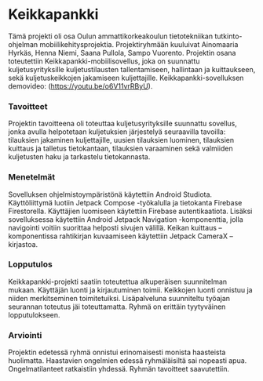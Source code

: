 # Keikkapankki
Tämä projekti oli osa Oulun ammattikorkeakoulun tietotekniikan tutkinto-ohjelman 
mobiilikehitysprojektia. Projektiryhmään kuuluivat Ainomaaria Hyrkäs, Henna Niemi, Saana Pullola, Sampo Vuorento. 
Projektin osana toteutettiin Keikkapankki-mobiilisovellus, joka on suunnattu kuljetusyrityksille 
kuljetustilausten tallentamiseen, hallintaan ja kuittaukseen, sekä kuljetuskeikkojen jakamiseen kuljettajille.
Keikkapankki-sovelluksen demovideo: (https://youtu.be/o6V11vrRByU).

### Tavoitteet
Projektin tavoitteena oli toteuttaa kuljetusyrityksille suunnattu sovellus, 
jonka avulla helpotetaan kuljetuksien järjestelyä seuraavilla tavoilla: 
tilauksien jakaminen kuljettajille, uusien tilauksien luominen, 
tilauksien kuittaus ja talletus tietokantaan, tilauksien varaaminen sekä valmiiden 
kuljetusten haku ja tarkastelu tietokannasta.

### Menetelmät
Sovelluksen ohjelmistoympäristönä käytettiin Android Studiota. 
Käyttöliittymä luotiin Jetpack Compose -työkalulla ja tietokanta Firebase Firestorella.
Käyttäjien luomiseen käytettiin Firebase autentikaatiota. Lisäksi sovelluksessa 
käytettiin Android Jetpack Navigation -komponenttia, jolla navigointi voitiin suorittaa 
helposti sivujen välillä. Keikan kuittaus –komponentissa rahtikirjan kuvaamiseen 
käytettiin Jetpack CameraX –kirjastoa.

### Lopputulos
Keikkapankki-projekti saatiin toteutettua alkuperäisen suunnitelman mukaan. 
Käyttäjän luonti ja kirjautuminen toimii. Keikkojen luonti onnistuu ja niiden merkitseminen 
toimitetuiksi. Lisäpalveluna suunniteltu työajan seurannan toteutus jäi toteuttamatta. 
Ryhmä on erittäin tyytyväinen lopputulokseen. 

### Arviointi
Projektin edetessä ryhmä onnistui erinomaisesti monista haasteista huolimatta. 
Haastavien ongelmien edessä ryhmäläisiltä sai nopeasti apua. Ongelmatilanteet ratkaistiin yhdessä. 
Ryhmän tavoitteet saavutettiin.
